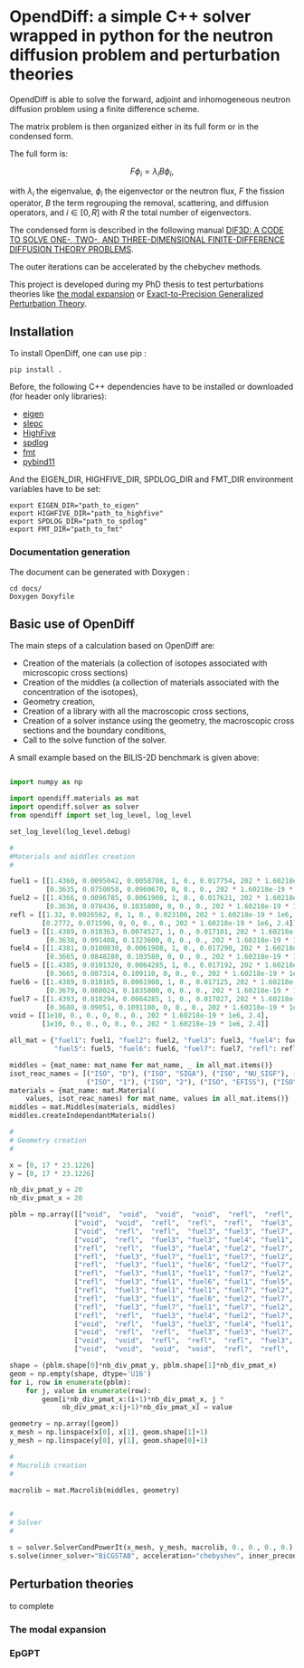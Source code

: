 # OpendDiff: a simple C++ solver wrapped in python for the neutron diffusion problem and perturbation theories 

OpendDiff is able to solve the forward, adjoint and inhomogeneous neutron diffusion problem using a finite difference scheme.

The matrix problem is then organized either in its full form or in the condensed form. 

The full form is:

$$F \phi_i=\lambda_i B \phi_i,$$

with $\lambda_i$ the eigenvalue, $\phi_i$ the eigenvector or the neutron flux, $F$ the fission operator, $B$ the term regrouping the removal, scattering, and diffusion operators, and $i \in [0, R]$ with $R$ the total number of eigenvectors.

The condensed form is described in the following manual [DIF3D: A CODE TO SOLVE ONE-, TWO-, AND THREE-DIMENSIONAL FINITE-DIFFERENCE DIFFUSION THEORY PROBLEMS](https://www.osti.gov/biblio/7157044). 

The outer iterations can be accelerated by the chebychev methods.  

This project is developed during my PhD thesis to test perturbations theories like [the modal expansion](https://papers.ssrn.com/sol3/papers.cfm?abstract_id=4427948) or [Exact-to-Precision Generalized Perturbation Theory](https://www.sciencedirect.com/science/article/pii/S0029549315002940?via%3Dihub). 

## Installation 

To install OpenDiff, one can use pip : 

    pip install . 

Before, the following C++ dependencies have to be installed or downloaded (for header only libraries):

- [eigen](https://eigen.tuxfamily.org/index.php?title=Main_Page)
- [slepc](https://slepc.upv.es/)
- [HighFive](https://github.com/BlueBrain/HighFive)
- [spdlog](https://github.com/gabime/spdlog)
- [fmt](https://fmt.dev/latest/index.html)
- [pybind11](https://github.com/pybind/pybind11)

And the EIGEN_DIR, HIGHFIVE_DIR, SPDLOG_DIR and FMT_DIR environment variables have to be set:

    export EIGEN_DIR="path_to_eigen"
    export HIGHFIVE_DIR="path_to_highfive"
    export SPDLOG_DIR="path_to_spdlog"
    export FMT_DIR="path_to_fmt"

### Documentation generation

The document can be generated with Doxygen : 

    cd docs/
    Doxygen Doxyfile

## Basic use of OpenDiff

The main steps of a calculation based on OpenDiff are:

- Creation of the materials (a collection of isotopes associated with microscopic cross sections)
- Creation of the middles (a collection of materials associated with the concentration of the isotopes),
- Geometry creation,
- Creation of a library with all the macroscopic cross sections,
- Creation of a solver instance using the geometry, the macroscopic cross sections and the boundary conditions, 
- Call to the solve function of the solver. 

A small example based on the BILIS-2D benchmark is given above:

```python

import numpy as np

import opendiff.materials as mat
import opendiff.solver as solver
from opendiff import set_log_level, log_level

set_log_level(log_level.debug)

#
#Materials and middles creation
#

fuel1 = [[1.4360, 0.0095042, 0.0058708, 1, 0., 0.017754, 202 * 1.60218e-19 * 1e6, 2.4],
         [0.3635, 0.0750058, 0.0960670, 0, 0., 0., 202 * 1.60218e-19 * 1e6, 2.4]]
fuel2 = [[1.4366, 0.0096785, 0.0061908, 1, 0., 0.017621, 202 * 1.60218e-19 * 1e6, 2.4],
         [0.3636, 0.078436, 0.1035800, 0, 0., 0., 202 * 1.60218e-19 * 1e6, 2.4]]
refl = [[1.32, 0.0026562, 0, 1, 0., 0.023106, 202 * 1.60218e-19 * 1e6, 2.4],
        [0.2772, 0.071596, 0, 0, 0., 0., 202 * 1.60218e-19 * 1e6, 2.4]]
fuel3 = [[1.4389, 0.010363, 0.0074527, 1, 0., 0.017101, 202 * 1.60218e-19 * 1e6, 2.4],
         [0.3638, 0.091408, 0.1323600, 0, 0., 0., 202 * 1.60218e-19 * 1e6, 2.4]]
fuel4 = [[1.4381, 0.0100030, 0.0061908, 1, 0., 0.017290, 202 * 1.60218e-19 * 1e6, 2.4],
         [0.3665, 0.0848280, 0.103580, 0, 0., 0., 202 * 1.60218e-19 * 1e6, 2.4]]
fuel5 = [[1.4385, 0.0101320, 0.0064285, 1, 0., 0.017192, 202 * 1.60218e-19 * 1e6, 2.4],
         [0.3665, 0.087314, 0.109110, 0, 0., 0., 202 * 1.60218e-19 * 1e6, 2.4]]
fuel6 = [[1.4389, 0.010165, 0.0061908, 1, 0., 0.017125, 202 * 1.60218e-19 * 1e6, 2.4],
         [0.3679, 0.088024, 0.1035800, 0, 0., 0., 202 * 1.60218e-19 * 1e6, 2.4]]
fuel7 = [[1.4393, 0.010294, 0.0064285, 1, 0., 0.017027, 202 * 1.60218e-19 * 1e6, 2.4],
         [0.3680, 0.09051, 0.1091100, 0, 0., 0., 202 * 1.60218e-19 * 1e6, 2.4]]
void = [[1e10, 0., 0., 0, 0., 0., 202 * 1.60218e-19 * 1e6, 2.4],
        [1e10, 0., 0., 0, 0., 0., 202 * 1.60218e-19 * 1e6, 2.4]]

all_mat = {"fuel1": fuel1, "fuel2": fuel2, "fuel3": fuel3, "fuel4": fuel4,
           "fuel5": fuel5, "fuel6": fuel6, "fuel7": fuel7, "refl": refl, "void": void}

middles = {mat_name: mat_name for mat_name, _ in all_mat.items()}
isot_reac_names = [("ISO", "D"), ("ISO", "SIGA"), ("ISO", "NU_SIGF"), ("ISO", "CHI"),
                   ("ISO", "1"), ("ISO", "2"), ("ISO", "EFISS"), ("ISO", "NU")]
materials = {mat_name: mat.Material(
    values, isot_reac_names) for mat_name, values in all_mat.items()}
middles = mat.Middles(materials, middles)
middles.createIndependantMaterials()

#
# Geometry creation
#

x = [0, 17 * 23.1226]
y = [0, 17 * 23.1226]

nb_div_pmat_y = 20
nb_div_pmat_x = 20

pblm = np.array([["void",  "void",  "void",  "void",  "refl",  "refl",  "refl",  "refl",  "refl",  "refl",  "refl",  "refl",  "refl",  "void",  "void",  "void",  "void"],
                ["void",  "void",  "refl",  "refl",  "refl",  "fuel3", "fuel3", "fuel3", "fuel3", "fuel3", "fuel3", "fuel3", "refl",  "refl",  "refl",  "void",  "void"],
                ["void",  "refl",  "refl",  "fuel3", "fuel3", "fuel7", "fuel1", "fuel1", "fuel1", "fuel1", "fuel1", "fuel7", "fuel3", "fuel3", "refl",  "refl",  "void"],
                ["void",  "refl",  "fuel3", "fuel3", "fuel4", "fuel1", "fuel6", "fuel1", "fuel6", "fuel1", "fuel6", "fuel1", "fuel4", "fuel3", "fuel3", "refl",  "void"],
                ["refl",  "refl",  "fuel3", "fuel4", "fuel2", "fuel7", "fuel2", "fuel7", "fuel1", "fuel7", "fuel2", "fuel7", "fuel2", "fuel4", "fuel3", "refl",  "refl"],
                ["refl",  "fuel3", "fuel7", "fuel1", "fuel7", "fuel2", "fuel7", "fuel2", "fuel5", "fuel2", "fuel7", "fuel2", "fuel7", "fuel1", "fuel7", "fuel3", "refl"],
                ["refl",  "fuel3", "fuel1", "fuel6", "fuel2", "fuel7", "fuel1", "fuel7", "fuel2", "fuel7", "fuel1", "fuel7", "fuel2", "fuel6", "fuel1", "fuel3", "refl"],
                ["refl",  "fuel3", "fuel1", "fuel1", "fuel7", "fuel2", "fuel7", "fuel1", "fuel7", "fuel1", "fuel7", "fuel2", "fuel7", "fuel1", "fuel1", "fuel3", "refl"],
                ["refl",  "fuel3", "fuel1", "fuel6", "fuel1", "fuel5", "fuel2", "fuel7", "fuel1", "fuel7", "fuel2", "fuel5", "fuel1", "fuel6", "fuel1", "fuel3", "refl"],
                ["refl",  "fuel3", "fuel1", "fuel1", "fuel7", "fuel2", "fuel7", "fuel1", "fuel7", "fuel1", "fuel7", "fuel2", "fuel7", "fuel1", "fuel1", "fuel3", "refl"],
                ["refl",  "fuel3", "fuel1", "fuel6", "fuel2", "fuel7", "fuel1", "fuel7", "fuel2", "fuel7", "fuel1", "fuel7", "fuel2", "fuel6", "fuel1", "fuel3", "refl"],
                ["refl",  "fuel3", "fuel7", "fuel1", "fuel7", "fuel2", "fuel7", "fuel2", "fuel5", "fuel2", "fuel7", "fuel2", "fuel7", "fuel1", "fuel7", "fuel3", "refl"],
                ["refl",  "refl",  "fuel3", "fuel4", "fuel2", "fuel7", "fuel2", "fuel7", "fuel1", "fuel7", "fuel2", "fuel7", "fuel2", "fuel4", "fuel3", "refl",  "refl"],
                ["void",  "refl",  "fuel3", "fuel3", "fuel4", "fuel1", "fuel6", "fuel1", "fuel6", "fuel1", "fuel6", "fuel1", "fuel4", "fuel3", "fuel3", "refl",  "void"],
                ["void",  "refl",  "refl",  "fuel3", "fuel3", "fuel7", "fuel1", "fuel1", "fuel1", "fuel1", "fuel1", "fuel7", "fuel3", "fuel3", "refl",  "refl",  "void"],
                ["void",  "void",  "refl",  "refl",  "refl",  "fuel3", "fuel3", "fuel3", "fuel3", "fuel3", "fuel3", "fuel3", "refl",  "refl",  "refl",  "void",  "void"],
                ["void",  "void",  "void",  "void",  "refl",  "refl",  "refl",  "refl",  "refl",  "refl",  "refl",  "refl",  "refl",  "void",  "void",  "void",  "void"]])

shape = (pblm.shape[0]*nb_div_pmat_y, pblm.shape[1]*nb_div_pmat_x)
geom = np.empty(shape, dtype='U16')
for i, row in enumerate(pblm):
    for j, value in enumerate(row):
        geom[i*nb_div_pmat_x:(i+1)*nb_div_pmat_x, j *
             nb_div_pmat_x:(j+1)*nb_div_pmat_x] = value

geometry = np.array([geom])
x_mesh = np.linspace(x[0], x[1], geom.shape[1]+1)
y_mesh = np.linspace(y[0], y[1], geom.shape[0]+1)

#
# Macrolib creation
# 

macrolib = mat.Macrolib(middles, geometry)


#
# Solver
# 

s = solver.SolverCondPowerIt(x_mesh, y_mesh, macrolib, 0., 0., 0., 0.)
s.solve(inner_solver="BiCGSTAB", acceleration="chebyshev", inner_precond="", inner_max_iter=500, tol_inner=1e-6)
```

## Perturbation theories 

to complete

### The modal expansion 

### EpGPT

